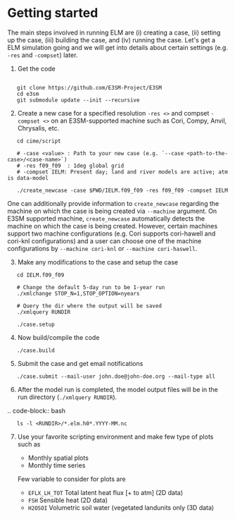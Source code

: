 # Getting started

The main steps involved in running ELM are (i) creating a case,
(ii) setting up the case, (iii) building the case, and (iv) running
the case. Let's get a ELM simulation going and we will get into details about
certain settings (e.g. `-res` and `-compset`) later.

1. Get the code 

```

   git clone https://github.com/E3SM-Project/E3SM
   cd e3sm
   git submodule update --init --recursive
```

2. Create a new case for a specified resolution ``-res <>`` and compset ``-compset <>`` on
   an E3SM-supported machine such as Cori, Compy, Anvil, Chrysalis, etc.
   
```   
   cd cime/script

   # -case <value> : Path to your new case (e.g. `--case <path-to-the-case>/<case-name>`)
   # -res f09_f09  : 1deg global grid
   # -compset IELM: Present day; land and river models are active; atm is data-model
   
   ./create_newcase -case $PWD/IELM.f09_f09 -res f09_f09 -compset IELM
```

One can additionally provide information to `create_newcase` regarding the machine
on which the case is being created via ``--machine`` argument. On E3SM supported machine,
``create_newcase`` automatically detects the machine on which the case is being created.
However, certain machines support two machine configurations (e.g. Cori supports cori-hawell
and cori-knl configurations) and a user can choose one of the machine configurations
by ``--machine cori-knl`` or ``--machine cori-haswell``.
   
   
3. Make any modifications to the case and setup the case

```
   cd IELM.f09_f09

   # Change the default 5-day run to be 1-year run
   ./xmlchange STOP_N=1,STOP_OPTION=nyears

   # Query the dir where the output will be saved
   ./xmlquery RUNDIR
   
   ./case.setup
```

4. Now build/compile the code

```
   ./case.build
```

5. Submit the case and get email notifications

```
   ./case.submit --mail-user john.doe@john-doe.org --mail-type all
```

6. After the model run is completed, the model output files will be in
   the run directory (``./xmlquery RUNDIR``).

.. code-block:: bash
```  
   ls -l <RUNDIR>/*.elm.h0*.YYYY-MM.nc
```

7. Use your favorite scripting environment and make few type of plots such as

   - Monthly spatial plots
   - Monthly time series

   Few variable to consider for plots are

   - ``EFLX_LH_TOT`` Total latent heat flux [+ to atm] (2D data)
   - ``FSH``         Sensible heat (2D data)
   - ``H2OSOI``      Volumetric soil water (vegetated landunits only (3D data)

